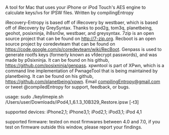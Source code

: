 A tool for Mac that uses your iPhone or iPod Touch's AES engine to calculate keys/ivs for IPSW files. 
Written by compilingEntropy 

iRecovery-Entropy is based off of iRecovery by westbaer, which is based off of iRecovery by GreySyntax. Thanks to pod2g, tom3q, planetbeing, geohot, posixninja, ih8sn0w, westbaer, and greysyntax. 
7zip is an open source project that can be found on http://7-zip.org. 
Recboot is an open source project by coredevteam that can be found on https://code.google.com/p/coredevteam/wiki/RecBoot. 
Genpass is used to generate rootfs keys (formerly known as vfdecrypt passwords), and was made by p0sixninja. It can be found on his github, https://github.com/posixninja/genpass. 
xpwntool is part of XPwn, which is a command line implementation of PwnageTool that is being maintained by planetbeing. It can be found on his github, https://github.com/planetbeing/xpwn. 
Email compilingEntropy@gmail.com or tweet @compiledEntropy for support, feedback, or bugs. 

usage: sudo ./keylimepie.sh /Users/user/Downloads/iPod4,1_6.1.3_10B329_Restore.ipsw [-t3]

supported devices: iPhone2,1; iPhone3,1; iPod2,1; iPod3,1; iPod 4,1 

supported firmware: tested on most firmwares between 4.0 and 7.0, if you test on firmware outside this window, please report your findings. 
